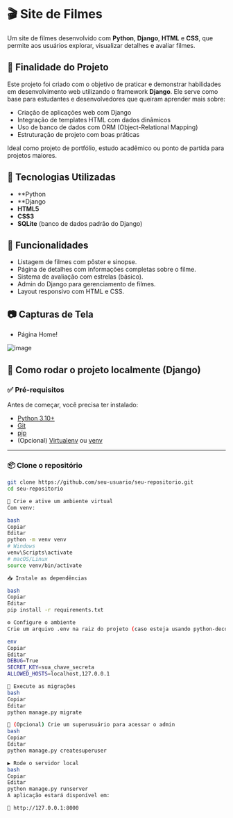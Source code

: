 # 🎬 Site de Filmes

Um site de filmes desenvolvido com **Python**, **Django**, **HTML** e **CSS**, que permite aos usuários explorar, visualizar detalhes e avaliar filmes.

## 🎯 Finalidade do Projeto

Este projeto foi criado com o objetivo de praticar e demonstrar habilidades em desenvolvimento web utilizando o framework **Django**. Ele serve como base para estudantes e desenvolvedores que queiram aprender mais sobre:

- Criação de aplicações web com Django
- Integração de templates HTML com dados dinâmicos
- Uso de banco de dados com ORM (Object-Relational Mapping)
- Estruturação de projeto com boas práticas

Ideal como projeto de portfólio, estudo acadêmico ou ponto de partida para projetos maiores.

## 🚀 Tecnologias Utilizadas

- **Python 
- **Django 
- **HTML5**
- **CSS3**
- **SQLite** (banco de dados padrão do Django)

## 📌 Funcionalidades

- Listagem de filmes com pôster e sinopse.
- Página de detalhes com informações completas sobre o filme.
- Sistema de avaliação com estrelas (básico).
- Admin do Django para gerenciamento de filmes.
- Layout responsivo com HTML e CSS.

## 📷 Capturas de Tela
- Página Home!

  
![image](https://github.com/user-attachments/assets/98cb6d0b-045b-4812-a6f9-06e62ccb97d2)


## 🚀 Como rodar o projeto localmente (Django)

### ✅ Pré-requisitos

Antes de começar, você precisa ter instalado:

- [Python 3.10+](https://www.python.org/downloads/)
- [Git](https://git-scm.com/)
- [pip](https://pip.pypa.io/en/stable/)
- (Opcional) [Virtualenv](https://virtualenv.pypa.io/en/latest/) ou [venv](https://docs.python.org/3/library/venv.html)

---

### 📦 Clone o repositório

```bash
git clone https://github.com/seu-usuario/seu-repositorio.git
cd seu-repositorio

🧪 Crie e ative um ambiente virtual
Com venv:

bash
Copiar
Editar
python -m venv venv
# Windows
venv\Scripts\activate
# macOS/Linux
source venv/bin/activate

📥 Instale as dependências

bash
Copiar
Editar
pip install -r requirements.txt

⚙️ Configure o ambiente
Crie um arquivo .env na raiz do projeto (caso esteja usando python-decouple, django-environ ou similar). Exemplo básico:

env
Copiar
Editar
DEBUG=True
SECRET_KEY=sua_chave_secreta
ALLOWED_HOSTS=localhost,127.0.0.1

🧱 Execute as migrações
bash
Copiar
Editar
python manage.py migrate

📂 (Opcional) Crie um superusuário para acessar o admin
bash
Copiar
Editar
python manage.py createsuperuser

▶️ Rode o servidor local
bash
Copiar
Editar
python manage.py runserver
A aplicação estará disponível em:

📍 http://127.0.0.1:8000
